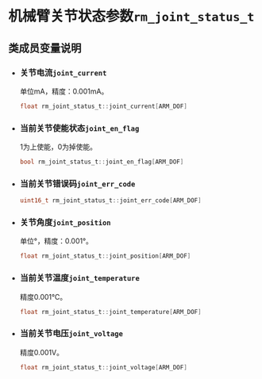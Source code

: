 # 机械臂关节状态参数`rm_joint_status_t`

## 类成员变量说明

- ### 关节电流`joint_current`

    单位mA，精度：0.001mA。

    ```C  
    float rm_joint_status_t::joint_current[ARM_DOF]
    ```

- ### 当前关节使能状态`joint_en_flag`

    1为上使能，0为掉使能。

    ```C  
    bool rm_joint_status_t::joint_en_flag[ARM_DOF]
    ```

- ### 当前关节错误码`joint_err_code`

    ```C  
    uint16_t rm_joint_status_t::joint_err_code[ARM_DOF]
    ```

- ### 关节角度`joint_position`

    单位°，精度：0.001°。

    ```C  
    float rm_joint_status_t::joint_position[ARM_DOF]
    ```

- ### 当前关节温度`joint_temperature`

    精度0.001℃。

    ```C  
    float rm_joint_status_t::joint_temperature[ARM_DOF]
    ```

- ### 当前关节电压`joint_voltage`

    精度0.001V。

    ```C  
    float rm_joint_status_t::joint_voltage[ARM_DOF]
    ```
